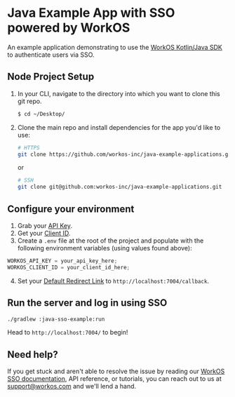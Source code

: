 # Java Example App with SSO powered by WorkOS

An example application demonstrating to use the [WorkOS Kotlin/Java SDK](https://github.com/workos-inc/workos-kotlin) to authenticate users via SSO.

## Node Project Setup

1. In your CLI, navigate to the directory into which you want to clone this git repo.

   ```bash
   $ cd ~/Desktop/
   ```

2. Clone the main repo and install dependencies for the app you'd like to use:

   ```bash
   # HTTPS
   git clone https://github.com/workos-inc/java-example-applications.git
   ```

   or

   ```bash
   # SSH
   git clone git@github.com:workos-inc/java-example-applications.git
   ```

## Configure your environment

1. Grab your [API Key](https://dashboard.workos.com/api-keys).
2. Get your [Client ID](https://dashboard.workos.com/configuration).
3. Create a `.env` file at the root of the project and populate with the
   following environment variables (using values found above):

```typescript
WORKOS_API_KEY = your_api_key_here;
WORKOS_CLIENT_ID = your_client_id_here;
```

4. Set your [Default Redirect Link](https://dashboard.workos.com/configuration) to `http://localhost:7004/callback`.

## Run the server and log in using SSO

```sh
./gradlew :java-sso-example:run
```

Head to `http://localhost:7004/` to begin!

## Need help?

If you get stuck and aren't able to resolve the issue by reading our [WorkOS SSO documentation](https://workos.com/docs/sso/guide/introduction), API reference, or tutorials, you can reach out to us at support@workos.com and we'll lend a hand.
